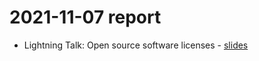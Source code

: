 # 2021-11-07 report

- Lightning Talk: Open source software licenses - [slides](https://drive.google.com/file/d/1GlFnvX1Rxi-7KiKZXSqRoqqXOebb_S21/view?usp=sharing)
